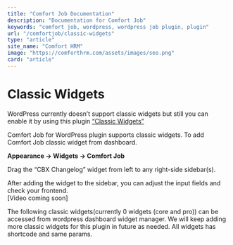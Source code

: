 ```yaml
---
title: "Comfort Job Documentation"
description: "Documentation for Comfort Job"
keywords: "comfort job, wordpress, wordpress job plugin, plugin"
url: "/comfortjob/classic-widgets"
type: "article"
site_name: "Comfort HRM"
image: "https://comforthrm.com/assets/images/seo.png"
card: "article"
---
```

# Classic Widgets

WordPress currently doesn’t support classic widgets but still you can enable it by using this plugin [“Classic Widgets”](https://wordpress.org/plugins/classic-widgets/)

Comfort Job for WordPress plugin supports classic widgets. To add Comfort Job classic widget from dashboard.

**Appearance -> Widgets -> Comfort Job**

Drag the “CBX Changelog” widget from left to any right-side sidebar(s).

After adding the widget to the sidebar, you can adjust the input fields and check your frontend.  
\[Video coming soon\]

The following classic widgets(currently 0 widgets (core and pro)) can be accessed from wordpress dashboard widget manager. We will keep adding more classic widgets for this plugin in future as needed. All widgets has shortcode and same params.



